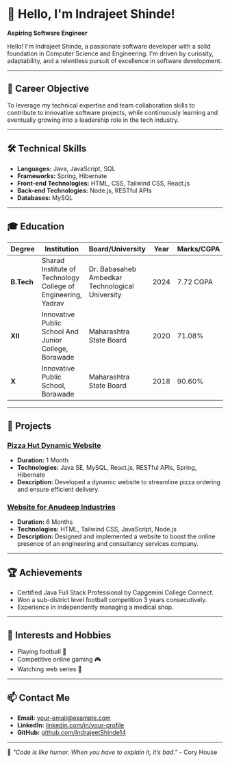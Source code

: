 # 👋 Hello, I'm **Indrajeet Shinde**!

**Aspiring Software Engineer**

Hello! I'm Indrajeet Shinde, a passionate software developer with a solid foundation in Computer Science and Engineering. I'm driven by curiosity, adaptability, and a relentless pursuit of excellence in software development. 

---

## 🎯 Career Objective
To leverage my technical expertise and team collaboration skills to contribute to innovative software projects, while continuously learning and eventually growing into a leadership role in the tech industry.

---

## 🛠️ Technical Skills

- **Languages:** Java, JavaScript, SQL
- **Frameworks:** Spring, Hibernate
- **Front-end Technologies:** HTML, CSS, Tailwind CSS, React.js
- **Back-end Technologies:** Node.js, RESTful APIs
- **Databases:** MySQL

---

## 🎓 Education

| Degree      | Institution                                                                                    | Board/University                                | Year  | Marks/CGPA |
|-------------|------------------------------------------------------------------------------------------------|-------------------------------------------------|-------|------------|
| **B.Tech**  | Sharad Institute of Technology College of Engineering, Yadrav                                  | Dr. Babasaheb Ambedkar Technological University | 2024  | 7.72 CGPA  |
| **XII**     | Innovative Public School And Junior College, Borawade                                          | Maharashtra State Board                         | 2020  | 71.08%     |
| **X**       | Innovative Public School, Borawade                                                             | Maharashtra State Board                         | 2018  | 90.60%     |

---

## 🚀 Projects

### [Pizza Hut Dynamic Website](https://github.com/your-repo-link)
- **Duration:** 1 Month
- **Technologies:** Java SE, MySQL, React.js, RESTful APIs, Spring, Hibernate
- **Description:** Developed a dynamic website to streamline pizza ordering and ensure efficient delivery. 

### [Website for Anudeep Industries](https://github.com/IndrajeetShinde14/Final-Year-Project)
- **Duration:** 6 Months
- **Technologies:** HTML, Tailwind CSS, JavaScript, Node.js
- **Description:** Designed and implemented a website to boost the online presence of an engineering and consultancy services company.

---

## 🏆 Achievements
- Certified Java Full Stack Professional by Capgemini College Connect.
- Won a sub-district level football competition 3 years consecutively.
- Experience in independently managing a medical shop.

---

## 🌱 Interests and Hobbies
- Playing football 🏈
- Competitive online gaming 🎮
- Watching web series 🎥

---

## 📫 Contact Me
- **Email:** [your-email@example.com](mailto:your-iamindrajeets242@gmailcom)
- **LinkedIn:** [linkedin.com/in/your-profile](https://www.linkedin.com/in/indrajeet-shinde/)
- **GitHub:** [github.com/IndrajeetShinde14](https://github.com/IndrajeetShinde14)

---

🌟 *"Code is like humor. When you have to explain it, it’s bad."* - Cory House

